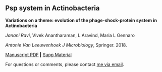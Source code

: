 ## Psp system in Actinobacteria

**Variations on a theme: evolution of the phage-shock-protein system in Actinobacteria**

*Janani Ravi*, Vivek Anantharaman, L Aravind, Maria L Gennaro

*Antonie Van Leeuwenhoek J Microbiology*, Springer. 2018.

[Manuscript PDF](https://github.com/jananiravi/2018-psp-actino/blob/master/manuscript/2018-Ravi-Psp_actinobacteria-Anto.pdf) **|** [Supp Material](https://github.com/jananiravi/2018-psp-actino/blob/master/manuscript/2018-Ravi-Psp_actinobacteria-Anto_supp.xlsx)

For questions or comments, please contact [me via email](janani@msu.edu).
